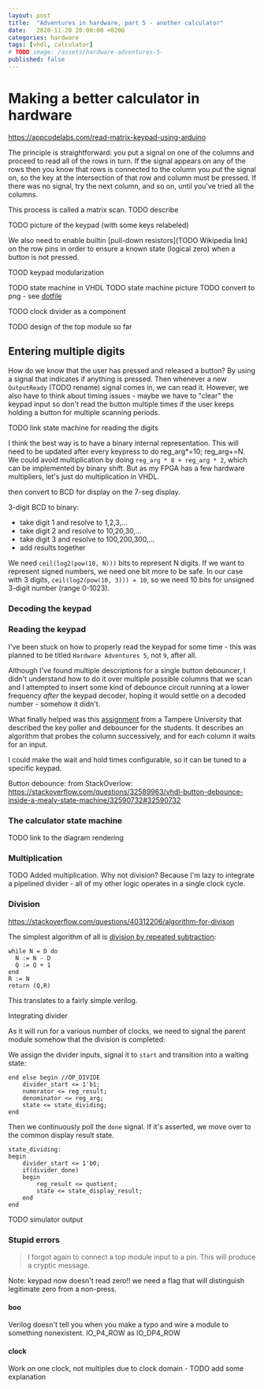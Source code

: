 ```yaml
---
layout: post
title:  "Adventures in hardware, part 5 - another calculator"
date:   2020-11-20 20:00:00 +0200
categories: hardware
tags: [vhdl, calculator]
# TODO image: /assets/hardware-adventures-5-
published: false
---
```


# Making a better calculator in hardware

https://appcodelabs.com/read-matrix-keypad-using-arduino

The principle is straightforward: you put a signal on one of the columns and proceed to read all of the rows in turn. If the signal appears on any of the rows then you know that rows is connected to the column you put the signal on, so the key at the intersection of that row and column must be pressed. If there was no signal, try the next column, and so on, until you’ve tried all the columns.

This process is called a matrix scan. TODO describe

TODO picture of the keypad (with some keys relabeled)

We also need to enable builtin [pull-down resistors](TODO Wikipedia link) on the row pins in order to ensure a known state (logical zero) when a button is not pressed.

TOOD keypad modularization

TODO state machine in VHDL
TODO state machine picture TODO convert to png - see [dotfile](../assets/hardware-adventures-5-keypad-state-machine.dot)

TODO clock divider as a component

TODO design of the top module so far



## Entering multiple digits

How do we know that the user has pressed and released a button? By using a signal that indicates if anything is pressed.
Then whenever a new `OutputReady` (TODO rename) signal comes in, we can read it.
However, we also have to think about timing issues - maybe we have to "clear" the keypad input so don't read the button multiple times if the user keeps holding a button for multiple scanning periods.

TODO link state machine for reading the digits

I think the best way is to have a binary internal representation. This will need to be updated after every keypress to do 
reg_arg*=10; reg_arg+=N. We could avoid multiplication by doing `reg_arg * 8 + reg_arg * 2`, which can be implemented by binary shift. But as my FPGA has a few hardware multipliers, let's just do multiplication in VHDL.

then convert to BCD for display on the 7-seg display.

3-digit BCD to binary: 
- take digit 1 and resolve to 1,2,3,...
- take digit 2 and resolve to 10,20,30,...
- take digit 3 and resolve to 100,200,300,...
- add results together

We need `ceil(log2(pow(10, N)))` bits to represent N digits. If we want to represent signed numbers, we need one bit more to be safe. In our case with 3 digits, `ceil(log2(pow(10, 3))) = 10`, so we need 10 bits for unsigned 3-digit number (range 0-1023).

### Decoding the keypad

### Reading the keypad

I've been stuck on how to properly read the keypad for some time - this was planned to be titled `Hardware Adventures 5`, not `9`, after all.

Although I've found multiple descriptions for a single button debouncer, I didn't understand how to do it over multiple possible columns that we scan and I attempted to insert some kind of debounce circuit running at a lower frequency *after* the keypad decoder, hoping it would settle on a decoded number - somehow it didn't.

What finally helped was this [assignment](http://www.tkt.cs.tut.fi/kurssit/1426/S12/Ex/ex3/ex3.html) from a Tampere University that described the key poller and debouncer for the students. It describes an algorithm that probes the column successively, and for each column it waits for an input.

I could make the wait and hold times configurable, so it can be tuned to a specific keypad.


Button debounce: from StackOverlow: https://stackoverflow.com/questions/32589963/vhdl-button-debounce-inside-a-mealy-state-machine/32590732#32590732

### The calculator state machine

TODO link to the diagram rendering

### Multiplication

TODO Added multiplication. Why not division? Because I'm lazy to integrate a pipelined divider - all of my other logic operates in a single clock cycle.

### Division
https://stackoverflow.com/questions/40312206/algorithm-for-divison

The simplest algorithm of all is [division by repeated subtraction](https://en.wikipedia.org/wiki/Division_algorithm#Division_by_repeated_subtraction):

```
while N = D do
  N := N - D
  Q := Q + 1
end
R := N
return (Q,R)
```

This translates to a fairly simple verilog.

Integrating divider

As it will run for a various number of clocks, we need to signal the parent module somehow that the division is completed:

We assign the divider inputs, signal it to `start` and transition into a waiting state:
```
end else begin //OP_DIVIDE
	divider_start <= 1'b1;
	numerator <= reg_result;
	denominator <= reg_arg;
	state <= state_dividing;
end
```

Then we continuously poll the `done` signal. If it's asserted, we move over to the common display result state.

```
state_dividing:
begin
    divider_start <= 1'b0;
    if(divider_done)
    begin
        reg_result <= quotient;
        state <= state_display_result;
    end
end
```

TODO simulator output



### Stupid errors

> I forgot again to connect a top module input to a pin. This will produce a cryptic message.

Note: keypad now doesn't read zero!! we need a flag that will distinguish legitimate zero from a non-press.

#### boo
Verilog doesn't tell you when you make a typo and wire a module to something nonexistent.  IO_P4_ROW as IO_DP4_ROW

#### clock
Work on one clock, not multiples due to clock domain - TODO add some explanation